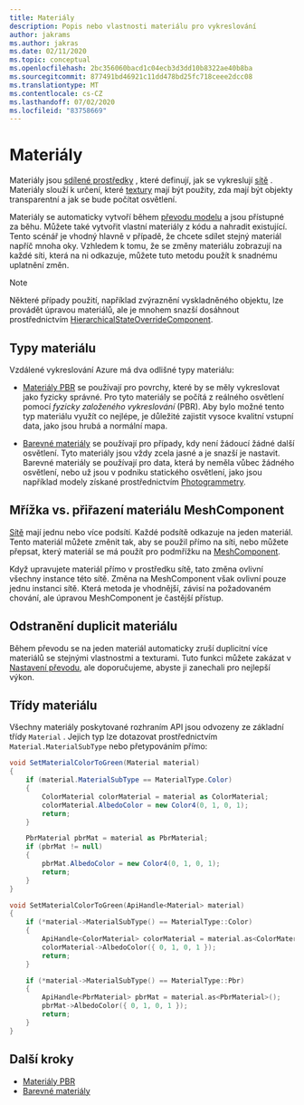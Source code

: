 ```yaml
---
title: Materiály
description: Popis nebo vlastnosti materiálu pro vykreslování
author: jakrams
ms.author: jakras
ms.date: 02/11/2020
ms.topic: conceptual
ms.openlocfilehash: 2bc356060bacd1c04ecb3d3dd10b8322ae40b8ba
ms.sourcegitcommit: 877491bd46921c11dd478bd25fc718ceee2dcc08
ms.translationtype: MT
ms.contentlocale: cs-CZ
ms.lasthandoff: 07/02/2020
ms.locfileid: "83758669"
---
```

# <a name="materials"></a>Materiály

Materiály jsou [sdílené prostředky](../concepts/lifetime.md) , které definují, jak se vykreslují [sítě](meshes.md) . Materiály slouží k určení, které [textury](textures.md) mají být použity, zda mají být objekty transparentní a jak se bude počítat osvětlení.

Materiály se automaticky vytvoří během [převodu modelu](../how-tos/conversion/model-conversion.md) a jsou přístupné za běhu. Můžete také vytvořit vlastní materiály z kódu a nahradit existující. Tento scénář je vhodný hlavně v případě, že chcete sdílet stejný materiál napříč mnoha oky. Vzhledem k tomu, že se změny materiálu zobrazují na každé síti, která na ni odkazuje, můžete tuto metodu použít k snadnému uplatnění změn.

> [!NOTE]
> Některé případy použití, například zvýraznění vyskladněného objektu, lze provádět úpravou materiálů, ale je mnohem snazší dosáhnout prostřednictvím [HierarchicalStateOverrideComponent](../overview/features/override-hierarchical-state.md).

## <a name="material-types"></a>Typy materiálu

Vzdálené vykreslování Azure má dva odlišné typy materiálu:

* [Materiály PBR](../overview/features/pbr-materials.md) se používají pro povrchy, které by se měly vykreslovat jako fyzicky správné. Pro tyto materiály se počítá z reálného osvětlení pomocí *fyzicky založeného vykreslování* (PBR). Aby bylo možné tento typ materiálu využít co nejlépe, je důležité zajistit vysoce kvalitní vstupní data, jako jsou hrubá a normální mapa.

* [Barevné materiály](../overview/features/color-materials.md) se používají pro případy, kdy není žádoucí žádné další osvětlení. Tyto materiály jsou vždy zcela jasné a je snazší je nastavit. Barevné materiály se používají pro data, která by neměla vůbec žádného osvětlení, nebo už jsou v podniku statického osvětlení, jako jsou například modely získané prostřednictvím [Photogrammetry](https://en.wikipedia.org/wiki/Photogrammetry).

## <a name="mesh-vs-meshcomponent-material-assignment"></a>Mřížka vs. přiřazení materiálu MeshComponent

[Sítě](meshes.md) mají jednu nebo více podsítí. Každé podsítě odkazuje na jeden materiál. Tento materiál můžete změnit tak, aby se použil přímo na síti, nebo můžete přepsat, který materiál se má použít pro podmřížku na [MeshComponent](meshes.md#meshcomponent).

Když upravujete materiál přímo v prostředku sítě, tato změna ovlivní všechny instance této sítě. Změna na MeshComponent však ovlivní pouze jednu instanci sítě. Která metoda je vhodnější, závisí na požadovaném chování, ale úpravou MeshComponent je častější přístup.

## <a name="material-de-duplication"></a>Odstranění duplicit materiálu

Během převodu se na jeden materiál automaticky zruší duplicitní více materiálů se stejnými vlastnostmi a texturami. Tuto funkci můžete zakázat v [Nastavení převodu](../how-tos/conversion/configure-model-conversion.md), ale doporučujeme, abyste ji zanechali pro nejlepší výkon.

## <a name="material-classes"></a>Třídy materiálu

Všechny materiály poskytované rozhraním API jsou odvozeny ze základní třídy `Material` . Jejich typ lze dotazovat prostřednictvím `Material.MaterialSubType` nebo přetypováním přímo:

```cs
void SetMaterialColorToGreen(Material material)
{
    if (material.MaterialSubType == MaterialType.Color)
    {
        ColorMaterial colorMaterial = material as ColorMaterial;
        colorMaterial.AlbedoColor = new Color4(0, 1, 0, 1);
        return;
    }

    PbrMaterial pbrMat = material as PbrMaterial;
    if (pbrMat != null)
    {
        pbrMat.AlbedoColor = new Color4(0, 1, 0, 1);
        return;
    }
}
```

```cpp
void SetMaterialColorToGreen(ApiHandle<Material> material)
{
    if (*material->MaterialSubType() == MaterialType::Color)
    {
        ApiHandle<ColorMaterial> colorMaterial = material.as<ColorMaterial>();
        colorMaterial->AlbedoColor({ 0, 1, 0, 1 });
        return;
    }

    if (*material->MaterialSubType() == MaterialType::Pbr)
    {
        ApiHandle<PbrMaterial> pbrMat = material.as<PbrMaterial>();
        pbrMat->AlbedoColor({ 0, 1, 0, 1 });
        return;
    }
}
```


## <a name="next-steps"></a>Další kroky

* [Materiály PBR](../overview/features/pbr-materials.md)
* [Barevné materiály](../overview/features/color-materials.md)
